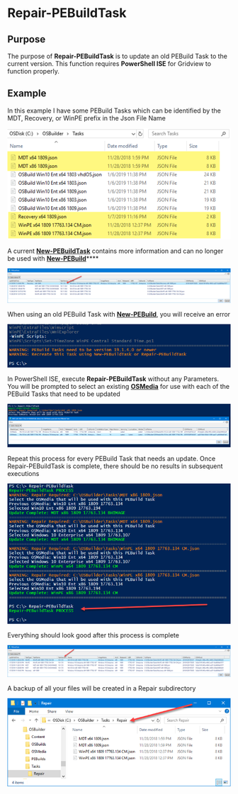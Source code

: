 # Repair-PEBuildTask

## Purpose <a id="purpose"></a>

The purpose of **Repair-PEBuildTask** is to update an old PEBuild Task to the current version. This function requires **PowerShell ISE** for Gridview to function properly.

## Example <a id="usage"></a>

In this example I have some PEBuild Tasks which can be identified by the MDT, Recovery, or WinPE prefix in the Json File Name

![](../../../../.gitbook/assets/2019-01-07_23-17-40.png)

A current [**New-PEBuildTask**](../pebuild/new-pebuildtask/) contains more information and can no longer be used with [**New-PEBuild**](../pebuild/new-pebuild.md)\*\*\*\*

![](../../../../.gitbook/assets/2019-01-07_23-20-07.png)

When using an old PEBuild Task with [**New-PEBuild**](../pebuild/new-pebuild.md), you will receive an error

![](../../../../.gitbook/assets/2019-01-07_23-22-18.png)

In PowerShell ISE,  execute **Repair-PEBuildTask** without any Parameters.  You will be prompted to select an existing [**OSMedia**](../../instructions/detailed/osmedia/) for use with each of the PEBuild Tasks that need to be updated

![](../../../../.gitbook/assets/2019-01-07_23-25-35.png)

Repeat this process for every PEBuild Task that needs an update.  Once Repair-PEBuildTask is complete, there should be no results in subsequent executions

![](../../../../.gitbook/assets/2019-01-07_23-28-38.png)

Everything should look good after this process is complete

![](../../../../.gitbook/assets/2019-01-07_23-30-18.png)

A backup of all your files will be created in a Repair subdirectory

![](../../../../.gitbook/assets/2019-01-07_23-31-41.png)



